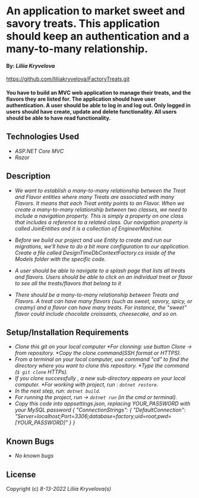 # An application to market sweet and savory treats. This application should keep an authentication and a many-to-many relationship.  

#### By: _Liliia Kryvelova_

https://github.com/liliiakryvelova/FactoryTreats.git

#### You have to build an MVC web application to manage their treats, and the flavors they are listed for. The application should have user authentication. A user should be able to log in and log out. Only logged in users should have create, update and delete functionality. All users should be able to have read functionality.

## Technologies Used

* _ASP.NET Core MVC_
* _Razor_

## Description

* _We want to establish a many-to-many relationship between the Treat and Flavor entities where many Treats are associated with many Flavors. It means that each Treat entity points to an Flavor. When we create a many-to-many relationship between two classes, we need to include a navigation property. This is simply a property on  one class that includes a reference to a related class. Our navigation property is called JoinEntities and it is a collection of EngineerMachine._

* _Before we build our project and use Entity to create and run our migrations, we'll have to do a bit more configuration to our application. Create a file called DesignTimeDbContextFactory.cs inside of the Models folder with the specific code._

* _A user should be able to navigate to a splash page that lists all treats and flavors. Users should be able to click on an individual treat or flavor to see all the treats/flavors that belong to it_
* _There should be a many-to-many relationship between Treats and Flavors. A treat can have many flavors (such as sweet, savory, spicy, or creamy) and a flavor can have many treats. For instance, the "sweet" flavor could include chocolate croissants, cheesecake, and so on._


## Setup/Installation Requirements

* _Clone this git on your local computer *For clonning: use button Clone -> from repository. *Copy the clone command(SSH format or HTTPS)._
* _From a terminal on your local computer, use command "cd" to find the directory where you want to clone this repository. *Type the command (`$ git clone` HTTPs)._
* _If you clone successfully , a new sub-directory appears on your local computer. *For working with project, run : `dotnet restore`._
* _In the next step, run: `dotnet build`._
* _For running the project, run -> `dotnet run` (in the cmd or terminal)._ 
* _Copy this code into appsettings.json, replacing YOUR_PASSWORD with your MySQL password { "ConnectionStrings": { "DefaultConnection": "Server=localhost;Port=3306;database=factory;uid=root;pwd=[YOUR_PASSWORD]" } }_



## Known Bugs
* _No known bugs_

## License


Copyright (c) _8-13-2022_ _Liliia Kryvelova(s)_
